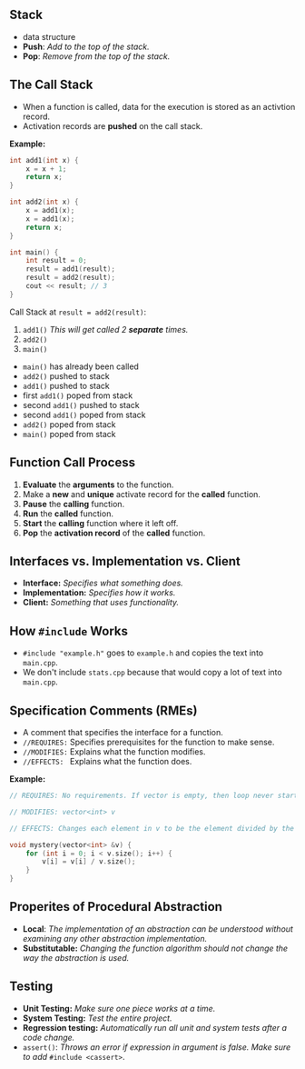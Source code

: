 ## Stack
- data structure
- **Push**: *Add to the top of the stack.*
- **Pop**: *Remove from the top of the stack.*

## The Call Stack
- When a function is called, data for the execution is stored as an activtion record.
- Activation records are **pushed** on the call stack.

**Example:**
```cpp
int add1(int x) {
    x = x + 1;
    return x;
}

int add2(int x) {
    x = add1(x);
    x = add1(x);
    return x;
}

int main() {
    int result = 0;
    result = add1(result);
    result = add2(result);
    cout << result; // 3
}
```
Call Stack at `result = add2(result)`:
1. `add1()` *This will get called 2 **separate** times.*
2. `add2()`
3. `main()`

- `main()` has already been called
- `add2()` pushed to stack
- `add1()` pushed to stack
- first `add1()` poped from stack
- second `add1()` pushed to stack
- second `add1()` poped from stack
- `add2()` poped from stack
- `main()` poped from stack

## Function Call Process
1. **Evaluate** the **arguments** to the function.
2. Make a **new** and **unique** activate record for the **called** function.
3. **Pause** the **calling** function.
4. **Run** the **called** function.
5. **Start** the **calling** function where it left off.
6. **Pop** the **activation record** of the **called** function.

## Interfaces vs. Implementation vs. Client
- **Interface:** *Specifies what something does.*
- **Implementation:** *Specifies how it works.*
- **Client:** *Something that uses functionality.*

## How `#include` Works
- `#include "example.h"` goes to `example.h` and copies the text into `main.cpp`.
- We don't include `stats.cpp` because that would copy a lot of text into `main.cpp`.

## Specification Comments (RMEs)
- A comment that specifies the interface for a function.
- `//REQUIRES:` Specifies prerequisites for the function to make sense.
- `//MODIFIES:` Explains what the function modifies.
- `//EFFECTS: ` Explains what the function does.

**Example:**

```cpp
// REQUIRES: No requirements. If vector is empty, then loop never starts. No crashes.

// MODIFIES: vector<int> v

// EFFECTS: Changes each element in v to be the element divided by the size of the vector.

void mystery(vector<int> &v) {
    for (int i = 0; i < v.size(); i++) {
        v[i] = v[i] / v.size();
    }
}
```

## Properites of Procedural Abstraction

- **Local**: *The implementation of an abstraction can be understood without examining any other abstraction implementation.*
- **Substitutable:** *Changing the function algorithm should not change the way the abstraction is used.*

## Testing

- **Unit Testing:** *Make sure one piece works at a time.*
- **System Testing:** *Test the entire project.*
- **Regression testing:** *Automatically run all unit and system tests after a code change.*
- `assert()`: *Throws an error if expression in argument is false. Make sure to add* `#include <cassert>`.